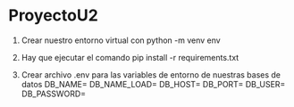# ProyectoU2
1. Crear nuestro entorno virtual con python -m venv env

2. Hay que ejecutar el comando pip install -r requirements.txt

3. Crear archivo .env para las variables de entorno de nuestras bases de datos
    DB_NAME=
    DB_NAME_LOAD=
    DB_HOST=
    DB_PORT=
    DB_USER=
    DB_PASSWORD=